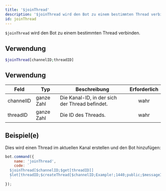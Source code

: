 ```yaml
---
title: '$joinThread'
description: '$joinThread wird den Bot zu einem bestimmten Thread verbinden.'
id: joinThread
---
```


`$joinThread` wird den Bot zu einem bestimmten Thread verbinden.

## Verwendung

```php
$joinThread[channelID;threadID]
```

## Verwendung

| Feld      | Typ        | Beschreibung                                   | Erforderlich |
| --------- | ---------- | ---------------------------------------------- |:------------:|
| channelID | ganze Zahl | Die Kanal-ID, in der sich der Thread befindet. |     wahr     |
| threadID  | ganze Zahl | Die ID des Threads.                            |     wahr     |

## Beispiel(e)

Dies wird einen Thread im aktuellen Kanal erstellen und den Bot hinzufügen:

```javascript
bot.command({
    name: 'joinThread',
    code: `
  $joinThread[$channelID;$get[threadID]]
  $let[threadID;$createThread[$channelID;Example!;1440;public;$messageID;true]]
  `
});
```